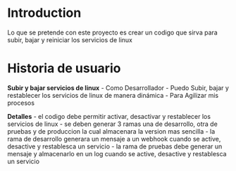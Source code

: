 # Introduction

Lo que se pretende con este proyecto es crear un codigo que sirva para subir, bajar y reiniciar los servicios de linux

# Historia de usuario

**Subir y bajar servicios de linux** - Como Desarrollador - Puedo Subir, bajar y restablecer los servicios de linux de manera dinámica - Para Agilizar mis procesos

**Detalles** - el codigo debe permitir activar, desactivar y restablecer los servicios de linux - se deben generar 3 ramas una de desarrollo, otra de pruebas y de produccion la cual almacenara la version mas sencilla - la rama de desarrollo generara un mensaje a un webhook cuando se active, desactive y restablesca un servicio - la rama de pruebas debe generar un mensaje y almacenarlo en un log cuando se active, desactive y restablesca un servicio
